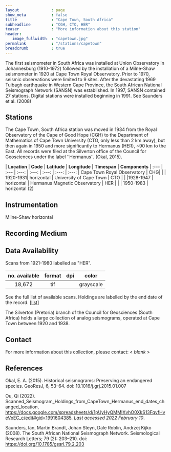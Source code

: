 ```yaml
---
layout              : page
show_meta           : false
title               : "Cape Town, South Africa"
subheadline         : "CGH, CTO, HER"
teaser              : "More information about this station"
header:
   image_fullwidth  : "capetown.jpg"
permalink           : "/stations/capetown"
breadcrumb          : true
---
```


 The first seismometer in South Africa was installed at Union Observatory in Johannesburg (1910-1972) followed by the installation of a Milne-Shaw seismometer in 1920 at Cape Town Royal Observatory. Prior to 1970, seismic observations were limited to 9 sites. After the devastating 1969 Tulbagh earthquake in Western Cape Province, the South African National Seismograph Network (SANSN) was established. In 1997, SANSN contained 27 stations. Digital stations were installed beginning in 1991. See Saunders et al. (2008)

## Stations

The Cape Town, South Africa station was moved in 1934 from the Royal Observatory of the Cape of Good Hope (CGH) to the Department of Mathematics of Cape Town University (CTO, only less than 2 km away), but then again in 1950 and more significantly to Hermanus (HER), ~90 km to the East. All records were filed at the Silverton office of the Council for Geosciences under the label ‘‘Hermanus’’. (Okal, 2015).

| **Location** | **Code** | **Latitude** | **Longitude** | **Timespan** | **Components**
| :--- | :--- | :---: | :---: | :---: | :---: | :---:
| Cape Town Royal Observatory |  CHG|  | 	  | 1920-1931|  horizontal
| University of Cape Town    | CTO  |  |     |1928-1947 | horizontal
| Hermanus Magnetic Observatory | HER | |    | 1950-1983 | horizontal (2)



## Instrumentation
Milne-Shaw horizontal

## Recording Medium


## Data Availability

Scans from 1921-1980 labelled as "HER".

**no. available** | **format** | **dpi** | **color**|
| :---: | :---: | :---: | :---:|
18,672 | tif |  | grayscale

See the full list of available scans. Holdings are labelled by the end date of the record. [[list](https://docs.google.com/spreadsheets/d/1pUyHyQMMIXvhO0XkS13FqvfHveVoEC_c/edit#gid=1991604385)]

The Silverton (Pretoria) branch of the Council for Geosciences (South Africa) holds a large collection of analog seismograms, operated at Cape Town between 1920 and 1938.


## Contact
For more information about this collection, please contact: \< *blank* \>

## References

Okal, E. A. (2015). Historical seismograms: Preserving an endangered species. GeoResJ, 6, 53–64. doi: 10.1016/j.grj.2015.01.007

Ou, Qi (2022). Scanned_Seismogram_Holdings_from_CapeTown_Hermanus_end_dates_changed_location, https://docs.google.com/spreadsheets/d/1pUyHyQMMIXvhO0XkS13FqvfHveVoEC_c/edit#gid=1991604385. *Last accessed 2022 February 10*.

Saunders, Ian, Martin Brandt, Johan Steyn, Dale Roblin, Andrzej Kijko (2008). The South African National Seismograph Network. Seismological Research Letters; 79 (2): 203–210. doi: https://doi.org/10.1785/gssrl.79.2.203
